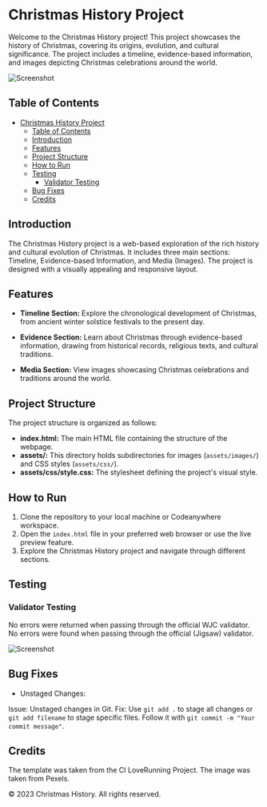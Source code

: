# Christmas History Project

Welcome to the Christmas History project! This project showcases the history of Christmas, covering its origins, evolution, and cultural significance. The project includes a timeline, evidence-based information, and images depicting Christmas celebrations around the world.

![Screenshot](https://i.ibb.co/PNXFmvp/mywebsite-jpg.png)

## Table of Contents

- [Christmas History Project](#christmas-history-project)
  - [Table of Contents](#table-of-contents)
  - [Introduction](#introduction)
  - [Features](#features)
  - [Project Structure](#project-structure)
  - [How to Run](#how-to-run)
  - [Testing](#testing)
    - [Validator Testing](#validator-testing)
  - [Bug Fixes](#bug-fixes)
  - [Credits](#credits)

## Introduction

The Christmas History project is a web-based exploration of the rich history and cultural evolution of Christmas. It includes three main sections: Timeline, Evidence-based Information, and Media (Images). The project is designed with a visually appealing and responsive layout.

## Features

- **Timeline Section:** Explore the chronological development of Christmas, from ancient winter solstice festivals to the present day.

- **Evidence Section:** Learn about Christmas through evidence-based information, drawing from historical records, religious texts, and cultural traditions.

- **Media Section:** View images showcasing Christmas celebrations and traditions around the world.

## Project Structure

The project structure is organized as follows:

- **index.html:** The main HTML file containing the structure of the webpage.
- **assets/:** This directory holds subdirectories for images (`assets/images/`) and CSS styles (`assets/css/`).
- **assets/css/style.css:** The stylesheet defining the project's visual style.

## How to Run

1. Clone the repository to your local machine or Codeanywhere workspace.
2. Open the `index.html` file in your preferred web browser or use the live preview feature.
3. Explore the Christmas History project and navigate through different sections.

## Testing

### Validator Testing

No errors were returned when passing through the official WJC validator.
No errors were found when passing through the official (Jigsaw) validator.

![Screenshot](https://i.ibb.co/mHQs3b4/Screenshot-2023-12-20-092037.png)

## Bug Fixes

- Unstaged Changes:

Issue: Unstaged changes in Git.
Fix: Use `git add .` to stage all changes or `git add filename` to stage specific files. Follow it with `git commit -m "Your commit message"`.

## Credits

The template was taken from the CI LoveRunning Project.
The image was taken from Pexels.

&copy; 2023 Christmas History. All rights reserved.
